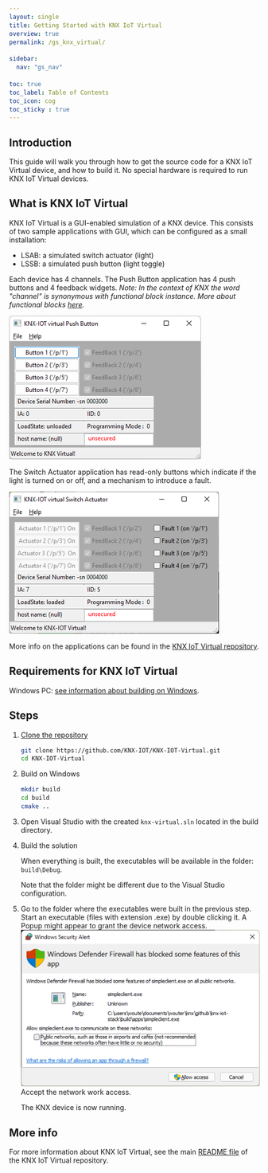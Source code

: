 ```yaml
---
layout: single
title: Getting Started with KNX IoT Virtual
overview: true
permalink: /gs_knx_virtual/

sidebar:
  nav: "gs_nav"

toc: true
toc_label: Table of Contents
toc_icon: cog
toc_sticky : true
---
```



## Introduction

This guide will walk you through how to get the source code for a KNX IoT Virtual device, and how to build it. No special hardware is required to run KNX IoT Virtual devices.

## What is KNX IoT Virtual

KNX IoT Virtual is a GUI-enabled simulation of a KNX device. This consists of two sample applications with GUI, which can be configured as a small installation:

- LSAB: a simulated switch actuator (light)
- LSSB: a simulated push button (light toggle)

Each device has 4 channels. The Push Button application has 4 push buttons and 4 feedback widgets.
_Note: In the context of KNX the word "channel" is synonymous with functional block instance. More about functional blocks [here](knx_ipa.md#functional-blocks--data-points)._

![push button application](/assets/images/knx-iot_virtual-PB.png)

The Switch Actuator application has read-only buttons which indicate if the light is turned on or off, and a mechanism to introduce a fault.

![switch actuator application](/assets/images/knx-iot_virtual-SA.png)

More info on the applications can be found in the [KNX IoT Virtual repository](https://github.com/KNX-IOT/KNX-IOT-Virtual).

## Requirements for KNX IoT Virtual

Windows PC: [see information about building on Windows](/building_windows).

## Steps

1. [Clone the repository](https://github.com/KNX-IOT/KNX-IOT-Virtual)

   ```bash
   git clone https://github.com/KNX-IOT/KNX-IOT-Virtual.git
   cd KNX-IOT-Virtual
   ```

2. Build on Windows

   ```bash
   mkdir build
   cd build
   cmake ..
   ```

3. Open Visual Studio with the created `knx-virtual.sln` located in the build directory.

4. Build the solution

   When everything is built, the executables will be available in the folder:
   `build\Debug`.

   Note that the folder might be different due to the Visual 
   Studio configuration.

3. Go to the folder where the executables were built in the previous step. 
   Start an executable (files with extension .exe) by double clicking it.
   A Popup might appear to grant the device network access.
   ![windows defender](/assets/images/windows_defender.png)
   Accept the network work access.

   The KNX device is now running.

## More info

For more information about KNX IoT Virtual, see the main [README file](https://github.com/KNX-IOT/KNX-IOT-Virtual#readme) of the KNX IoT Virtual repository.